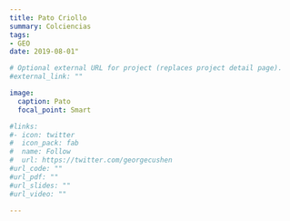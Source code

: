 ```yaml
---
title: Pato Criollo
summary: Colciencias
tags:
- GEO
date: 2019-08-01"

# Optional external URL for project (replaces project detail page).
#external_link: ""

image:
  caption: Pato
  focal_point: Smart

#links:
#- icon: twitter
#  icon_pack: fab
#  name: Follow
#  url: https://twitter.com/georgecushen
#url_code: ""
#url_pdf: ""
#url_slides: ""
#url_video: ""

---
```



